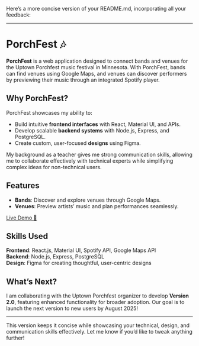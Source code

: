 Here’s a more concise version of your README.md, incorporating all your feedback:  

---

# PorchFest 🎶  

**PorchFest** is a web application designed to connect bands and venues for the Uptown Porchfest music festival in Minnesota. With PorchFest, bands can find venues using Google Maps, and venues can discover performers by previewing their music through an integrated Spotify player.  

## Why PorchFest?  
PorchFest showcases my ability to:  
- Build intuitive **frontend interfaces** with React, Material UI, and APIs.  
- Develop scalable **backend systems** with Node.js, Express, and PostgreSQL.  
- Create custom, user-focused **designs** using Figma.  

My background as a teacher gives me strong communication skills, allowing me to collaborate effectively with technical experts while simplifying complex ideas for non-technical users.  

## Features  
- **Bands**: Discover and explore venues through Google Maps.  
- **Venues**: Preview artists’ music and plan performances seamlessly.  

[Live Demo 🎥](https://youtu.be/L3whZrqDOaY?si=m4ogIYtjW-PL9rBL)  

## Skills Used  
**Frontend**: React.js, Material UI, Spotify API, Google Maps API  
**Backend**: Node.js, Express, PostgreSQL  
**Design**: Figma for creating thoughtful, user-centric designs  

## What’s Next?  
I am collaborating with the Uptown Porchfest organizer to develop **Version 2.0**, featuring enhanced functionality for broader adoption. Our goal is to launch the next version to new users by August 2025!  

---  

This version keeps it concise while showcasing your technical, design, and communication skills effectively. Let me know if you’d like to tweak anything further!
